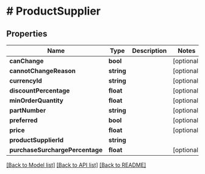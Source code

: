 # # ProductSupplier

## Properties

Name | Type | Description | Notes
------------ | ------------- | ------------- | -------------
**canChange** | **bool** |  | [optional] 
**cannotChangeReason** | **string** |  | [optional] 
**currencyId** | **string** |  | [optional] 
**discountPercentage** | **float** |  | [optional] 
**minOrderQuantity** | **float** |  | [optional] 
**partNumber** | **string** |  | [optional] 
**preferred** | **bool** |  | [optional] 
**price** | **float** |  | [optional] 
**productSupplierId** | **string** |  | 
**purchaseSurchargePercentage** | **float** |  | [optional] 

[[Back to Model list]](../../README.md#documentation-for-models) [[Back to API list]](../../README.md#documentation-for-api-endpoints) [[Back to README]](../../README.md)


